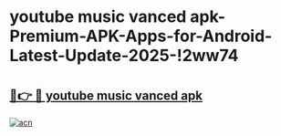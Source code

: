 # youtube music vanced apk-Premium-APK-Apps-for-Android-Latest-Update-2025-!2ww74

# <h2><a href="https://googleone.com">🔗👉 🔴 youtube music vanced apk</a></h2>

[![acn](https://github.com/user-attachments/assets/0f9c940e-d8b0-45ae-aac7-cd30a18b3e1c)](https://googleone.com)

